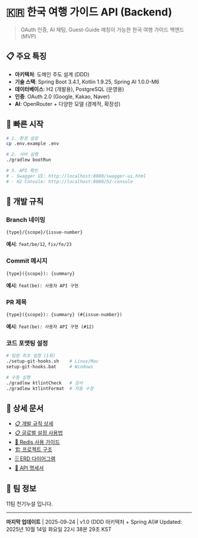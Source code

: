 # 🇰🇷 한국 여행 가이드 API (Backend)

> OAuth 인증, AI 채팅, Guest-Guide 매칭이 가능한 한국 여행 가이드 백엔드 (MVP)

## 📋 주요 특징

- **아키텍처**: 도메인 주도 설계 (DDD)
- **기술 스택**: Spring Boot 3.4.1, Kotlin 1.9.25, Spring AI 1.0.0-M6
- **데이터베이스**: H2 (개발용), PostgreSQL (운영용)
- **인증**: OAuth 2.0 (Google, Kakao, Naver)
- **AI**: OpenRouter + 다양한 모델 (경제적, 확장성)

## 🚀 빠른 시작

```bash
# 1. 환경 설정
cp .env.example .env

# 2. 서버 실행
./gradlew bootRun

# 3. API 확인
# - Swagger UI: http://localhost:8080/swagger-ui.html
# - H2 Console: http://localhost:8080/h2-console
```

## 🔀 개발 규칙

### Branch 네이밍
```
{type}/{scope}/{issue-number}
```
**예시**: `feat/be/12`, `fix/fe/23`

### Commit 메시지
```
{type}({scope}): {summary}
```
**예시**: `feat(be): 사용자 API 구현`

### PR 제목
```
{type}({scope}): {summary} (#{issue-number})
```
**예시**: `feat(be): 사용자 API 구현 (#12)`

### 코드 포맷팅 설정
```bash
# 팀원 최초 설정 (1회)
./setup-git-hooks.sh    # Linux/Mac
setup-git-hooks.bat     # Windows

# 수동 실행
./gradlew ktlintCheck   # 검사
./gradlew ktlintFormat  # 자동 수정
```

## 📖 상세 문서

- [📋 개발 규칙 상세](docs/DEVELOPMENT_RULES.md)
- [📋 글로벌 설정 사용법](docs/GLOBAL_CONFIG.md)
- [🔴 Redis 사용 가이드](docs/REDIS_GUIDE.md)
- [🏗️ 프로젝트 구조](docs/project-structure.md)
- [🗄️ ERD 다이어그램](docs/erd-diagram.md)
- [📄 API 명세서](docs/api-specification.yaml)

## 👥 팀 정보

11팀 천기누설 입니다.

---

**마지막 업데이트** | 2025-09-24 | v1.0 (DDD 아키텍처 + Spring AI)# Updated: 2025년 10월 14일 화요일 22시 38분 29초 KST
